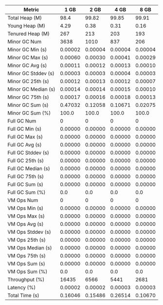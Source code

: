 | Metric | 1 GB | 2 GB | 4 GB | 8 GB |
|------|----|----|----|----|
| Total Heap (M) | 98.4 | 99.82 | 99.85 | 99.91 |
| Young Heap (M) | 4.29 | 0.38 | 0.31 | 0.16 |
| Tenured Heap (M) | 267 | 213 | 203 | 193 |
| Minor GC Num | 3638 | 1010 | 837 | 206 |
| Minor GC Min (s) | 0.00002 | 0.00004 | 0.00004 | 0.00004 |
| Minor GC Max (s) | 0.00060 | 0.00030 | 0.00041 | 0.00029 |
| Minor GC Avg (s) | 0.00011 | 0.00012 | 0.00013 | 0.00010 |
| Minor GC Stddev (s) | 0.00003 | 0.00003 | 0.00004 | 0.00003 |
| Minor GC 25th (s) | 0.00012 | 0.00013 | 0.00012 | 0.00007 |
| Minor GC Median (s) | 0.00014 | 0.00014 | 0.00015 | 0.00010 |
| Minor GC 75th (s) | 0.00017 | 0.00016 | 0.00018 | 0.00013 |
| Minor GC Sum (s) | 0.47032 | 0.12058 | 0.10671 | 0.02075 |
| Minor GC Sum (%) | 100.0 | 100.0 | 100.0 | 100.0 |
| Full GC Num | 0 | 0 | 0 | 0 |
| Full GC Min (s) | 0.00000 | 0.00000 | 0.00000 | 0.00000 |
| Full GC Max (s) | 0.00000 | 0.00000 | 0.00000 | 0.00000 |
| Full GC Avg (s) | 0.00000 | 0.00000 | 0.00000 | 0.00000 |
| Full GC Stddev (s) | 0.00000 | 0.00000 | 0.00000 | 0.00000 |
| Full GC 25th (s) | 0.00000 | 0.00000 | 0.00000 | 0.00000 |
| Full GC Median (s) | 0.00000 | 0.00000 | 0.00000 | 0.00000 |
| Full GC 75th (s) | 0.00000 | 0.00000 | 0.00000 | 0.00000 |
| Full GC Sum (s) | 0.00000 | 0.00000 | 0.00000 | 0.00000 |
| Full GC Sum (%) | 0.0 | 0.0 | 0.0 | 0.0 |
| VM Ops Num | 0 | 0 | 0 | 0 |
| VM Ops Min (s) | 0.00000 | 0.00000 | 0.00000 | 0.00000 |
| VM Ops Max (s) | 0.00000 | 0.00000 | 0.00000 | 0.00000 |
| VM Ops Avg (s) | 0.00000 | 0.00000 | 0.00000 | 0.00000 |
| VM Ops Stddev (s) | 0.00000 | 0.00000 | 0.00000 | 0.00000 |
| VM Ops 25th (s) | 0.00000 | 0.00000 | 0.00000 | 0.00000 |
| VM Ops Median (s) | 0.00000 | 0.00000 | 0.00000 | 0.00000 |
| VM Ops 75th (s) | 0.00000 | 0.00000 | 0.00000 | 0.00000 |
| VM Ops Sum (s) | 0.00000 | 0.00000 | 0.00000 | 0.00000 |
| VM Ops Sum (%) | 0.0 | 0.0 | 0.0 | 0.0 |
| Throughput (%) | 16435 | 6566 | 5441 | 2681 |
| Latency (%) | 0.00002 | 0.00002 | 0.00003 | 0.00003 |
| Total Time (s) | 0.16046 | 0.15486 | 0.26514 | 0.10670 |
